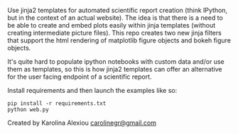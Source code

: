 Use jinja2 templates for automated scientific report creation (think IPython, but in the context of an actual website). The idea is that there is a need to be able to create and embed plots easily within jinja templates (without creating intermediate picture files). This repo creates two new jinja filters that support the html rendering of matplotlib figure objects and bokeh figure objects.

It's quite hard to populate ipython notebooks with custom data and/or use them as templates, so this is how jinja2 templates can offer an alternative for the user facing endpoint of a scientific report.

Install requirements and then launch the examples like so:
```
pip install -r requirements.txt
python web.py
```

Created by Karolina Alexiou
carolinegr@gmail.com
